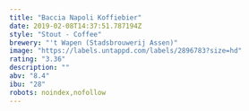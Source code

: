 ```yaml
---
title: "Baccia Napoli Koffiebier"
date: 2019-02-08T14:37:51.787194Z
style: "Stout - Coffee"
brewery: "'t Wapen (Stadsbrouwerij Assen)"
image: "https://labels.untappd.com/labels/2896783?size=hd"
rating: "3.36"
description: ""
abv: "8.4"
ibu: "28"
robots: noindex,nofollow
---
```

